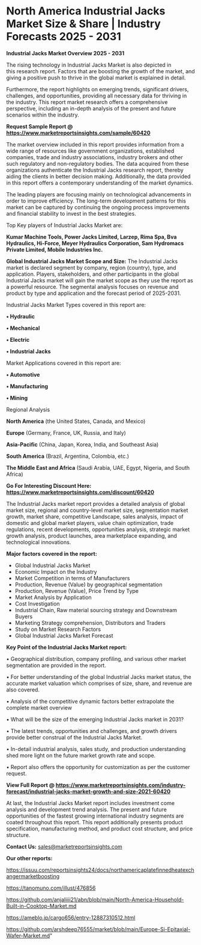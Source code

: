 # North America Industrial Jacks Market Size & Share | Industry Forecasts 2025 - 2031

<Strong> Industrial Jacks Market Overview 2025 - 2031</strong>

The rising technology in Industrial Jacks Market is also depicted in this research report. Factors that are boosting the growth of the market, and giving a positive push to thrive in the global market is explained in detail.

Furthermore, the report highlights on emerging trends, significant drivers, challenges, and opportunities, providing all necessary data for thriving in the industry. This report market research offers a comprehensive perspective, including an in-depth analysis of the present and future scenarios within the industry.

<strong>Request Sample Report @ <a href=https://www.marketreportsinsights.com/sample/60420>https://www.marketreportsinsights.com/sample/60420</a></strong>

The market overview included in this report provides information from a wide range of resources like government organizations, established companies, trade and industry associations, industry brokers and other such regulatory and non-regulatory bodies. The data acquired from these organizations authenticate the Industrial Jacks research report, thereby aiding the clients in better decision making. Additionally, the data provided in this report offers a contemporary understanding of the market dynamics.

The leading players are focusing mainly on technological advancements in order to improve efficiency. The long-term development patterns for this market can be captured by continuing the ongoing process improvements and financial stability to invest in the best strategies.

Top Key players of Industrial Jacks Market are:

<strong>Kumar Machine Tools, Power Jacks Limited, Larzep, Rima Spa, Bva Hydraulics, Hi-Force, Meyer Hydraulics Corporation, Sam Hydromacs Private Limited, Mobile Industries Inc.</strong>

<strong><b>Global Industrial Jacks Market Scope and Size:</b></strong>
The Industrial Jacks market is declared segment by company, region (country), type, and application. Players, stakeholders, and other participants in the global Industrial Jacks market will gain the market scope as they use the report as a powerful resource. The segmental analysis focuses on revenue and product by type and application and the forecast period of 2025-2031.

Industrial Jacks Market Types covered in this report are:

<strong>• Hydraulic

• Mechanical

• Electric

• Industrial Jacks</strong>

Market Applications covered in this report are:

<strong>• Automotive

• Manufacturing

• Mining</strong> 

Regional Analysis

<strong>North America</strong> (the United States, Canada, and Mexico)

<strong>Europe</strong> (Germany, France, UK, Russia, and Italy)

<strong>Asia-Pacific</strong> (China, Japan, Korea, India, and Southeast Asia)

<strong>South America</strong> (Brazil, Argentina, Colombia, etc.)

<strong>The Middle East and Africa</strong> (Saudi Arabia, UAE, Egypt, Nigeria, and South Africa)

<strong>Go For Interesting Discount Here: <a href=https://www.marketreportsinsights.com/discount/60420>https://www.marketreportsinsights.com/discount/60420</a></strong>

The Industrial Jacks market report provides a detailed analysis of global market size, regional and country-level market size, segmentation market growth, market share, competitive Landscape, sales analysis, impact of domestic and global market players, value chain optimization, trade regulations, recent developments, opportunities analysis, strategic market growth analysis, product launches, area marketplace expanding, and technological innovations.

<strong><b>Major factors covered in the report:</b></strong>
<ul>
  <li>Global Industrial Jacks Market </li>
  <li>Economic Impact on the Industry</li>
  <li>Market Competition in terms of Manufacturers</li>
  <li>Production, Revenue (Value) by geographical segmentation</li>
  <li>Production, Revenue (Value), Price Trend by Type</li>
  <li>Market Analysis by Application</li>
  <li>Cost Investigation</li>
  <li>Industrial Chain, Raw material sourcing strategy and Downstream Buyers</li>
  <li>Marketing Strategy comprehension, Distributors and Traders</li>
  <li>Study on Market Research Factors</li>
  <li>Global Industrial Jacks Market Forecast</li>
</ul>

<strong><b>Key Point of the Industrial Jacks Market report:</b></strong>

• Geographical distribution, company profiling, and various other market segmentation are provided in the report.

• For better understanding of the global Industrial Jacks market status, the accurate market valuation which comprises of size, share, and revenue are also covered.

• Analysis of the competitive dynamic factors better extrapolate the complete market overview

• What will be the size of the emerging Industrial Jacks market in 2031?

• The latest trends, opportunities and challenges, and growth drivers provide better construal of the Industrial Jacks Market.

• In-detail industrial analysis, sales study, and production understanding shed more light on the future market growth rate and scope.

• Report also offers the opportunity for customization as per the customer request.

<strong><b>View Full Report @ <a href=https://www.marketreportsinsights.com/industry-forecast/industrial-jacks-market-growth-and-size-2021-60420>https://www.marketreportsinsights.com/industry-forecast/industrial-jacks-market-growth-and-size-2021-60420</a></b></strong>


At last, the Industrial Jacks Market report includes investment come analysis and development trend analysis. The present and future opportunities of the fastest growing international industry segments are coated throughout this report. This report additionally presents product specification, manufacturing method, and product cost structure, and price structure.

<strong>Contact Us:</strong>
sales@marketreportsinsights.com

<strong>Our other reports:</strong>

<a href=https://issuu.com/reportsinsights24/docs/northamericaplatefinnedheatexchangermarketboosting>https://issuu.com/reportsinsights24/docs/northamericaplatefinnedheatexchangermarketboosting</a>

<a href=https://tanomuno.com/illust/476856>https://tanomuno.com/illust/476856</a>

<a href=https://github.com/anjaliiii21/abn/blob/main/North-America-Household-Built-in-Cooktop-Market.md>https://github.com/anjaliiii21/abn/blob/main/North-America-Household-Built-in-Cooktop-Market.md</a>

<a href=https://ameblo.jp/cargo656/entry-12887310512.html>https://ameblo.jp/cargo656/entry-12887310512.html</a>

<a href=https://github.com/arshdeep76555/market/blob/main/Europe-Si-Epitaxial-Wafer-Market.md>https://github.com/arshdeep76555/market/blob/main/Europe-Si-Epitaxial-Wafer-Market.md</a>"
